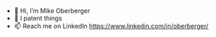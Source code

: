 - 👋 Hi, I’m Mike Oberberger
- 👀 I patent things
- 📫 Reach me on LinkedIn https://www.linkedin.com/in/oberberger/

<!---
moberberger/moberberger is a ✨ special ✨ repository because its `README.md` (this file) appears on your GitHub profile.
You can click the Preview link to take a look at your changes.
--->
